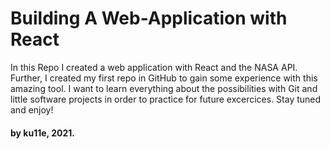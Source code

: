 # Building A Web-Application with React 
In this Repo I created a web application with React and the NASA API. Further, I created my first repo in GitHub to gain some experience with this amazing tool. 
I want to learn everything about the possibilities with Git and little software projects in order to practice for future excercices. 
Stay tuned and enjoy!
#### by ku11e, 2021.

